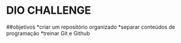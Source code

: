 # DIO CHALLENGE

##objetivos
*criar um repositório organizado
*separar conteúdos de programação
*treinar Git e Github